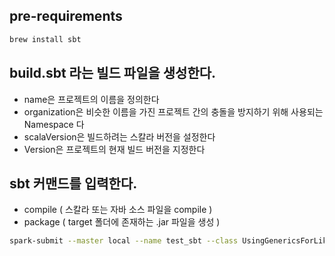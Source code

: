 ## pre-requirements
~~~sh
brew install sbt
~~~

## build.sbt 라는 빌드 파일을 생성한다.
- name은 프로젝트의 이름을 정의한다
- organization은 비슷한 이름을 가진 프로젝트 간의 충돌을 방지하기 위해 사용되는 Namespace 다
- scalaVersion은 빌드하려는 스칼라 버전을 설정한다
- Version은 프로젝트의 현재 빌드 버전을 지정한다

## sbt 커맨드를 입력한다.
- compile ( 스칼라 또는 자바 소스 파일을 compile )
- package ( target 폴더에 존재하는 .jar 파일을 생성 )

~~~sh
spark-submit --master local --name test_sbt --class UsingGenericsForLikedList sbt-build-tutorials_2.13-0.0.1-SNAPSHOT.jar
~~~